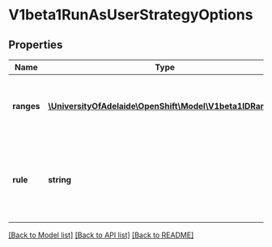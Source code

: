 # V1beta1RunAsUserStrategyOptions

## Properties
Name | Type | Description | Notes
------------ | ------------- | ------------- | -------------
**ranges** | [**\UniversityOfAdelaide\OpenShift\Model\V1beta1IDRange[]**](V1beta1IDRange.md) | Ranges are the allowed ranges of uids that may be used. | [optional] 
**rule** | **string** | Rule is the strategy that will dictate the allowable RunAsUser values that may be set. | 

[[Back to Model list]](../README.md#documentation-for-models) [[Back to API list]](../README.md#documentation-for-api-endpoints) [[Back to README]](../README.md)


